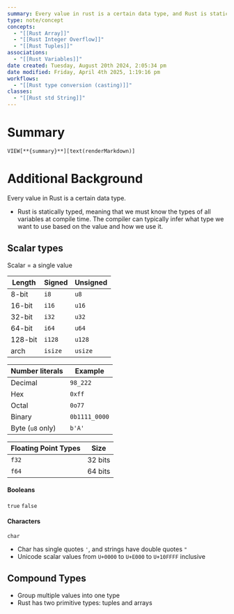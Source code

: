 ```yaml
---
summary: Every value in rust is a certain data type, and Rust is statically typed.
type: note/concept
concepts:
  - "[[Rust Array]]"
  - "[[Rust Integer Overflow]]"
  - "[[Rust Tuples]]"
associations:
  - "[[Rust Variables]]"
date created: Tuesday, August 20th 2024, 2:05:34 pm
date modified: Friday, April 4th 2025, 1:19:16 pm
workflows:
  - "[[Rust type conversion (casting)]]"
classes:
  - "[[Rust std String]]"
---
```

# Summary
`VIEW[**{summary}**][text(renderMarkdown)]`

# Additional Background

Every value in Rust is a certain data type.
- Rust is statically typed, meaning that we must know the types of all variables at compile time. The compiler can typically infer what type we want to use based on the value and how we use it. 

## Scalar types
Scalar = a single value

| Length  | Signed  | Unsigned |
| ------- | ------- | -------- |
| 8-bit   | `i8`    | `u8`     |
| 16-bit  | `i16`   | `u16`    |
| 32-bit  | `i32`   | `u32`    |
| 64-bit  | `i64`   | `u64`    |
| 128-bit | `i128`  | `u128`   |
| arch    | `isize` | `usize`  |

|Number literals|Example|
|---|---|
|Decimal|`98_222`|
|Hex|`0xff`|
|Octal|`0o77`|
|Binary|`0b1111_0000`|
|Byte (`u8` only)|`b'A'`|


| Floating Point Types | Size    |
| -------------------- | ------- |
| `f32`                | 32 bits |
| `f64`                | 64 bits |

#### Booleans
`true`
`false`

#### Characters
`char`
- Char has single quotes `'`, and strings have double quotes `"` 
- Unicode scalar values from `U+0000` to `U+E000` to `U+10FFFF` inclusive

## Compound Types
- Group multiple values into one type
- Rust has two primitive types: tuples and arrays